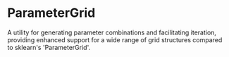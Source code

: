 # ParameterGrid
A utility for generating parameter combinations and facilitating iteration, providing enhanced support for a wide range of grid structures compared to sklearn's 'ParameterGrid'.
